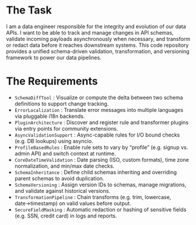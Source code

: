 # The Task

I am a data engineer responsible for the integrity and evolution of our data APIs. I want to be able to track and manage changes in API schemas, validate incoming payloads asynchronously when necessary, and transform or redact data before it reaches downstream systems. This code repository provides a unified schema-driven validation, transformation, and versioning framework to power our data pipelines.

# The Requirements

* `SchemaDiffTool` : Visualize or compute the delta between two schema definitions to support change tracking.  
* `ErrorLocalization` : Translate error messages into multiple languages via pluggable i18n backends.  
* `PluginArchitecture` : Discover and register rule and transformer plugins via entry points for community extensions.  
* `AsyncValidationSupport` : Async-capable rules for I/O bound checks (e.g. DB lookups) using asyncio.  
* `ProfileBasedRules` : Enable rule sets to vary by “profile” (e.g. signup vs. admin API) and switch context at runtime.  
* `CoreDateTimeValidation` : Date parsing (ISO, custom formats), time zone normalization, and min/max date checks.  
* `SchemaInheritance` : Define child schemas inheriting and overriding parent schemas to avoid duplication.  
* `SchemaVersioning` : Assign version IDs to schemas, manage migrations, and validate against historical versions.  
* `TransformationPipeline` : Chain transforms (e.g. trim, lowercase, date→timestamp) on valid values before output.  
* `SecureFieldMasking` : Automatic redaction or hashing of sensitive fields (e.g. SSN, credit card) in logs and reports.  
